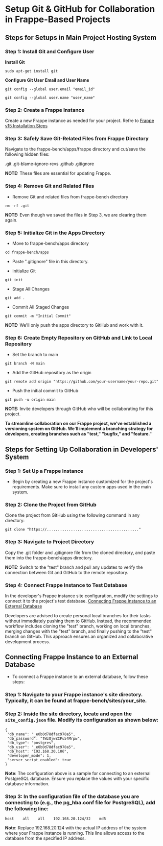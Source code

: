 # Setup Git & GitHub for Collaboration in Frappe-Based Projects

## Steps for Setups in Main Project Hosting System

### Step 1: Install Git and Configure User
**Install Git**
```
sudo apt-get install git
```
**Configure Git User Email and User Name**
```
git config --global user.email "email_id"
```
```
git config --global user.name "user_name"
```

### Step 2: Create a Frappe Instance
Create a new Frappe instance as needed for your project. Refre to  [Frappe v15 Installation Steps](https://github.com/AbhishekKumar1602/FrappeFramework/blob/main/2.%20Frappe%20v15%20Installation%20Steps.md)

### Step 3: Safely Save Git-Related Files from Frappe Directory
Navigate to the frappe-bench/apps/frappe directory and cut/save the following hidden files:

.git
.git-blame-ignore-revs
.github
.gitignore

**NOTE:** These files are essential for updating Frappe.

### Step 4: Remove Git and Related Files
- Remove Git and related files from frappe-bench directory
```
rm -rf .git
```

**NOTE:** Even though we saved the files in Step 3, we are clearing them again.

### Step 5: Initialize Git in the Apps Directory
- Move to frappe-bench/apps directory
```
cd frappe-bench/apps
```
- Paste ".gitignore" file in this directory.

- Initialize Git
```
git init
```
- Stage All Changes
```
git add .
```
- Commit All Staged Changes
```
git commit -m "Initial Commit"
```

**NOTE:** We'll only push the apps directory to GitHub and work with it.

### Step 6: Create Empty Repository on GitHub and Link to Local Repository
- Set the branch to main
```
git branch -M main
```
- Add the GitHub repository as the origin
```
git remote add origin "https://github.com/your-username/your-repo.git"
```
- Push the initial commit to GitHub
```
git push -u origin main
```

**NOTE:** Invite  developers through GitHub who will be collaborating for this project.

**To streamline collaboration on our Frappe project, we've established a versioning system on GitHub. We'll implement a branching strategy for developers, creating branches such as "test," "bugfix," and "feature."**

## Steps for Setting Up Collaboration in Developers' System

### Step 1: Set Up a Frappe Instance
- Begin by creating a new Frappe instance customized for the project's requirements. Make sure to install any custom apps used in the main system.

### Step 2: Clone the Project from GitHub
Clone the project from GitHub using the following command in any directory:

```
git clone "https://.........................................."
```
### Step 3: Navigate to Project Directory
Copy the .git folder and .gitignore file from the cloned directory, and paste them into the frappe-bench/apps directory.

**NOTE:** Switch to the "test" branch and pull any updates to verify the connection between Git and GitHub to the remote repository.

### Step 4: Connect Frappe Instance to Test Database
In the developer's Frappe instance site configuration, modify the settings to connect it to the project's test database. [Connecting Frappe Instance to an External Database](https://github.com/AbhishekKumar1602/FrappeFramework/blob/main/Settings%20for%20Development.md#connecting-frappe-instance-to-an-external-database)

Developers are advised to create personal local branches for their tasks without immediately pushing them to GitHub. Instead, the recommended workflow includes cloning the "test" branch, working on local branches, merging changes with the "test" branch, and finally pushing to the "test" branch on GitHub. This approach ensures an organized and collaborative development process.
    
## Connecting Frappe Instance to an External Database 
- To connect a Frappe instance to an external database, follow these steps:

### Step 1: Navigate to your Frappe instance's site directory. Typically, it can be found at frappe-bench/sites/your_site.

### Step 2: Inside the site directory, locate and open the `site_config.json` file. Modify its configuration as shown below:
```
{
 "db_name": "_e0b0d78dfac970a5",
 "db_password": "TWzOjwZCPu54Mrpw",
 "db_type": "postgres",
 "db_user": "_e0b0d78dfac970a5",
 "db_host": "192.168.20.106",
 "developer_mode": 1,
 "server_script_enabled": true
}
```
**Note:** The configuration above is a sample for connecting to an external PostgreSQL database. Ensure you replace the values with your specific database information.

### Step 3: In the configuration file of the database you are connecting to (e.g., the pg_hba.conf file for PostgreSQL), add the following line:
```
host    all    all    192.168.20.124/32    md5
```
**Note:** Replace 192.168.20.124 with the actual IP address of the system where your Frappe instance is running. This line allows access to the database from the specified IP address.

